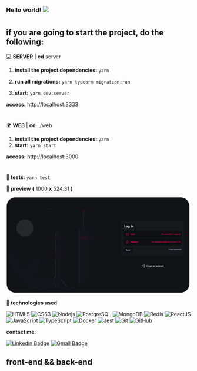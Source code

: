 ### Hello world! <img src="https://raw.githubusercontent.com/aemmadi/aemmadi/master/wave.gif" width="30px">

#

## **if you are going to start the project, do the following:**

💻 **SERVER** | **cd** server
1.  **install the project dependencies:** ```yarn```

2.  **run all migrations:** ```yarn typeorm migration:run```

3.  **start:** ```yarn dev:server```
           
**access:**   http://localhost:3333
#

🌍 **WEB** | **cd** ../web
1.  **install the project dependencies:** ```yarn```
2.  **start:** ```yarn start```
    
**access:**   http://localhost:3000
#

**🧪 tests:** ```yarn test```


**🌌 preview** **(** 1000 **x** 524.31 **)**

<img src="./.github/Zation.png" width="500" alt="Zation">


**🔧 technologies used**


![HTML5](https://img.shields.io/badge/-HTML5-E34F26?style=for-the-badge&logo=html5&logoColor=white)
![CSS3](https://img.shields.io/badge/-CSS3-1572B6?style=for-the-badge&logo=css3)
![Nodejs](https://img.shields.io/badge/-Nodejs-339933?style=for-the-badge&logo=Node.js&logoColor=white)
![PostgreSQL](https://img.shields.io/badge/-PostgreSQL-336791?style=for-the-badge&logo=postgresql)
![MongoDB](https://img.shields.io/badge/-MongoDB-47A248?style=for-the-badge&logo=mongodb&logoColor=white)
![Redis](https://img.shields.io/badge/-Redis-DC382D?style=for-the-badge&logo=Redis&logoColor=white)
![ReactJS](https://img.shields.io/badge/-ReactJS-61dbfb?style=for-the-badge&logo=React&logoColor=blue)
![JavaScript](https://img.shields.io/badge/-JavaScript-F7DF1E?style=for-the-badge&logo=javascript&logoColor=black)
![TypeScript](https://img.shields.io/badge/-TypeScript-007ACC?style=for-the-badge&logo=typescript&logoColor=white)
![Docker](https://img.shields.io/badge/-Docker-2496ED?style=for-the-badge&logo=docker&logoColor=white)
![Jest](https://img.shields.io/badge/-Jest-C21325?style=for-the-badge&logo=jest&logoColor=white)
![Git](https://img.shields.io/badge/-Git-F05032?style=for-the-badge&logo=git&logoColor=white)
![GitHub](https://img.shields.io/badge/-GitHub-181717?style=for-the-badge&logo=github)





**contact me**:

[![Linkedin Badge](https://img.shields.io/badge/-linkedin-blue?style=for-the-badge&logo=Linkedin&logoColor=white&link=https://www.linkedin.com/in/marcos-proença-5820101b1)](https://www.linkedin.com/in/marcos-proença-5820101b1)
[![Gmail Badge](https://img.shields.io/badge/-gmail-D14836?style=for-the-badge&logo=Gmail&logoColor=white&link=mailto:marcosproenca144@gmail.com)](mailto:marcosproenca144@gmail.com)
<br/>



## **front-end** && **back-end**